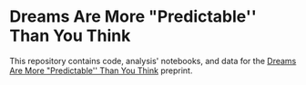 # Dreams Are More "Predictable'' Than You Think

This repository contains code, analysis' notebooks, and data for the [Dreams Are More "Predictable'' Than You Think](https://arxiv.org/abs/2305.05054) preprint.
